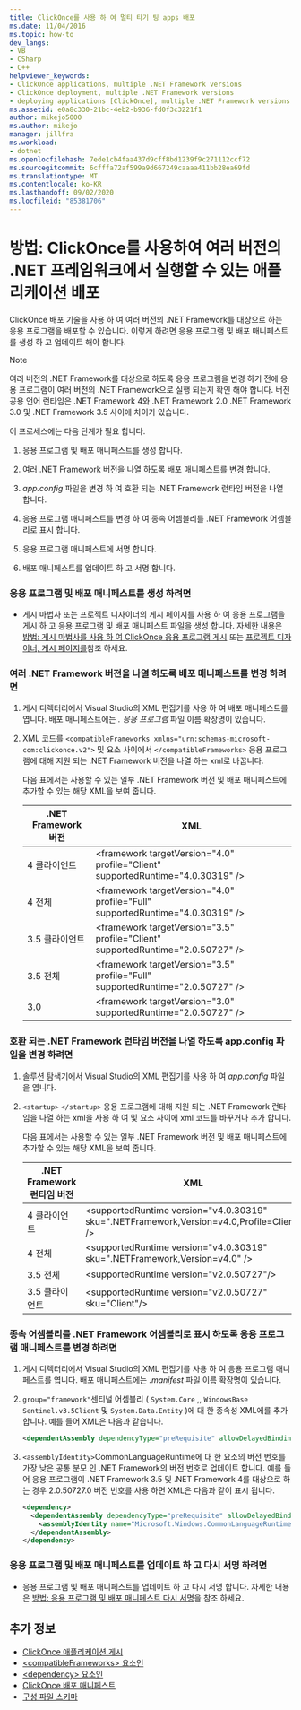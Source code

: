 ```yaml
---
title: ClickOnce를 사용 하 여 멀티 타기 팅 apps 배포
ms.date: 11/04/2016
ms.topic: how-to
dev_langs:
- VB
- CSharp
- C++
helpviewer_keywords:
- ClickOnce applications, multiple .NET Framework versions
- ClickOnce deployment, multiple .NET Framework versions
- deploying applications [ClickOnce], multiple .NET Framework versions
ms.assetid: e0a8c330-21bc-4eb2-b936-fd0f3c3221f1
author: mikejo5000
ms.author: mikejo
manager: jillfra
ms.workload:
- dotnet
ms.openlocfilehash: 7ede1cb4faa437d9cff8bd1239f9c271112ccf72
ms.sourcegitcommit: 6cfffa72af599a9d667249caaaa411bb28ea69fd
ms.translationtype: MT
ms.contentlocale: ko-KR
ms.lasthandoff: 09/02/2020
ms.locfileid: "85381706"
---
```

# <a name="how-to-use-clickonce-to-deploy-applications-that-can-run-on-multiple-versions-of-the-net-framework"></a>방법: ClickOnce를 사용하여 여러 버전의 .NET 프레임워크에서 실행할 수 있는 애플리케이션 배포
ClickOnce 배포 기술을 사용 하 여 여러 버전의 .NET Framework를 대상으로 하는 응용 프로그램을 배포할 수 있습니다. 이렇게 하려면 응용 프로그램 및 배포 매니페스트를 생성 하 고 업데이트 해야 합니다.

> [!NOTE]
> 여러 버전의 .NET Framework를 대상으로 하도록 응용 프로그램을 변경 하기 전에 응용 프로그램이 여러 버전의 .NET Framework으로 실행 되는지 확인 해야 합니다. 버전 공용 언어 런타임은 .NET Framework 4와 .NET Framework 2.0 .NET Framework 3.0 및 .NET Framework 3.5 사이에 차이가 있습니다.

 이 프로세스에는 다음 단계가 필요 합니다.

1. 응용 프로그램 및 배포 매니페스트를 생성 합니다.

2. 여러 .NET Framework 버전을 나열 하도록 배포 매니페스트를 변경 합니다.

3. *app.config* 파일을 변경 하 여 호환 되는 .NET Framework 런타임 버전을 나열 합니다.

4. 응용 프로그램 매니페스트를 변경 하 여 종속 어셈블리를 .NET Framework 어셈블리로 표시 합니다.

5. 응용 프로그램 매니페스트에 서명 합니다.

6. 배포 매니페스트를 업데이트 하 고 서명 합니다.

### <a name="to-generate-the-application-and-deployment-manifests"></a>응용 프로그램 및 배포 매니페스트를 생성 하려면

- 게시 마법사 또는 프로젝트 디자이너의 게시 페이지를 사용 하 여 응용 프로그램을 게시 하 고 응용 프로그램 및 배포 매니페스트 파일을 생성 합니다. 자세한 내용은 [방법: 게시 마법사를 사용 하 여 ClickOnce 응용 프로그램 게시](../deployment/how-to-publish-a-clickonce-application-using-the-publish-wizard.md) 또는 [프로젝트 디자이너, 게시 페이지를](../ide/reference/publish-page-project-designer.md)참조 하세요.

### <a name="to-change-the-deployment-manifest-to-list-the-multiple-net-framework-versions"></a>여러 .NET Framework 버전을 나열 하도록 배포 매니페스트를 변경 하려면

1. 게시 디렉터리에서 Visual Studio의 XML 편집기를 사용 하 여 배포 매니페스트를 엽니다. 배포 매니페스트에는 *. 응용 프로그램* 파일 이름 확장명이 있습니다.

2. XML 코드를 `<compatibleFrameworks xmlns="urn:schemas-microsoft-com:clickonce.v2">` 및 요소 사이에서 `</compatibleFrameworks>` 응용 프로그램에 대해 지원 되는 .NET Framework 버전을 나열 하는 xml로 바꿉니다.

     다음 표에서는 사용할 수 있는 일부 .NET Framework 버전 및 배포 매니페스트에 추가할 수 있는 해당 XML을 보여 줍니다.

    |.NET Framework 버전|XML|
    |----------------------------|---------|
    |4 클라이언트|\<framework targetVersion="4.0" profile="Client" supportedRuntime="4.0.30319" />|
    |4 전체|\<framework targetVersion="4.0" profile="Full" supportedRuntime="4.0.30319" />|
    |3.5 클라이언트|\<framework targetVersion="3.5" profile="Client" supportedRuntime="2.0.50727" />|
    |3.5 전체|\<framework targetVersion="3.5" profile="Full" supportedRuntime="2.0.50727" />|
    |3.0|\<framework targetVersion="3.0" supportedRuntime="2.0.50727" />|

### <a name="to-change-the-appconfig-file-to-list-the-compatible-net-framework-runtime-versions"></a>호환 되는 .NET Framework 런타임 버전을 나열 하도록 app.config 파일을 변경 하려면

1. 솔루션 탐색기에서 Visual Studio의 XML 편집기를 사용 하 여 *app.config* 파일을 엽니다.

2. `<startup>` `</startup>` 응용 프로그램에 대해 지원 되는 .NET Framework 런타임을 나열 하는 xml을 사용 하 여 및 요소 사이에 xml 코드를 바꾸거나 추가 합니다.

     다음 표에서는 사용할 수 있는 일부 .NET Framework 버전 및 배포 매니페스트에 추가할 수 있는 해당 XML을 보여 줍니다.

    |.NET Framework 런타임 버전|XML|
    |------------------------------------|---------|
    |4 클라이언트|\<supportedRuntime version="v4.0.30319" sku=".NETFramework,Version=v4.0,Profile=Client" />|
    |4 전체|\<supportedRuntime version="v4.0.30319" sku=".NETFramework,Version=v4.0" />|
    |3.5 전체|\<supportedRuntime version="v2.0.50727"/>|
    |3.5 클라이언트|\<supportedRuntime version="v2.0.50727" sku="Client"/>|

### <a name="to-change-the-application-manifest-to-mark-dependent-assemblies-as-net-framework-assemblies"></a>종속 어셈블리를 .NET Framework 어셈블리로 표시 하도록 응용 프로그램 매니페스트를 변경 하려면

1. 게시 디렉터리에서 Visual Studio의 XML 편집기를 사용 하 여 응용 프로그램 매니페스트를 엽니다. 배포 매니페스트에는 *.manifest* 파일 이름 확장명이 있습니다.

2. `group="framework"`센티널 어셈블리 ( `System.Core` ,, `WindowsBase` `Sentinel.v3.5Client` 및 `System.Data.Entity` )에 대 한 종속성 XML에를 추가 합니다. 예를 들어 XML은 다음과 같습니다.

   ```xml
   <dependentAssembly dependencyType="preRequisite" allowDelayedBinding="true" group="framework">
   ```

3. `<assemblyIdentity>`CommonLanguageRuntime에 대 한 요소의 버전 번호를 가장 낮은 공통 분모 인 .NET Framework의 버전 번호로 업데이트 합니다. 예를 들어 응용 프로그램이 .NET Framework 3.5 및 .NET Framework 4를 대상으로 하는 경우 2.0.50727.0 버전 번호를 사용 하면 XML은 다음과 같이 표시 됩니다.

   ```xml
   <dependency>
     <dependentAssembly dependencyType="preRequisite" allowDelayedBinding="true">
       <assemblyIdentity name="Microsoft.Windows.CommonLanguageRuntime" version="2.0.50727.0" />
     </dependentAssembly>
   </dependency>
   ```

### <a name="to-update-and-re-sign-the-application-and-deployment-manifests"></a>응용 프로그램 및 배포 매니페스트를 업데이트 하 고 다시 서명 하려면

- 응용 프로그램 및 배포 매니페스트를 업데이트 하 고 다시 서명 합니다. 자세한 내용은 [방법: 응용 프로그램 및 배포 매니페스트 다시 서명](../deployment/how-to-re-sign-application-and-deployment-manifests.md)을 참조 하세요.

## <a name="see-also"></a>추가 정보
- [ClickOnce 애플리케이션 게시](../deployment/publishing-clickonce-applications.md)
- [\<compatibleFrameworks> 요소인](../deployment/compatibleframeworks-element-clickonce-deployment.md)
- [\<dependency> 요소인](../deployment/dependency-element-clickonce-application.md)
- [ClickOnce 배포 매니페스트](../deployment/clickonce-deployment-manifest.md)
- [구성 파일 스키마](/dotnet/framework/configure-apps/file-schema/index)
